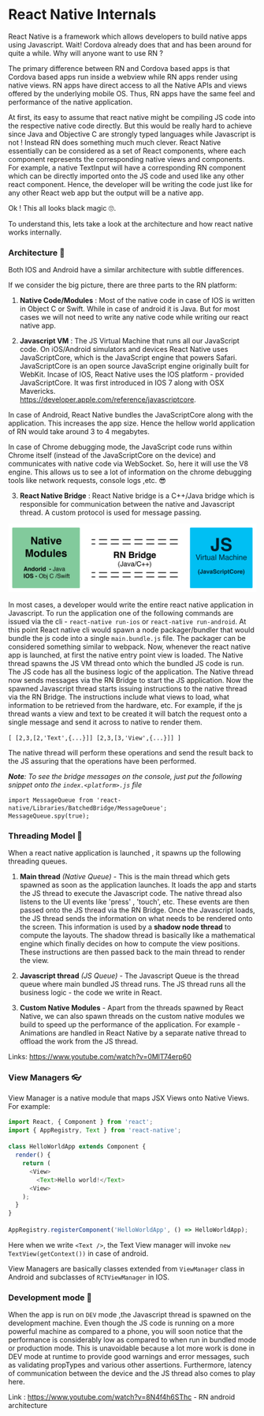 # React Native Internals

React Native is a framework which allows developers to build native apps using Javascript. Wait! Cordova already does that
and has been around for quite a while. Why will anyone want to use RN ?

The primary difference between RN and Cordova based apps is that Cordova based apps run inside a webview while RN apps render using native views. RN apps have direct access to all the Native APIs and views offered by the underlying mobile OS. Thus, RN apps have the same feel and performance of the native application.

At first, its easy to assume that react native might be compiling JS code into the respective native code directly. But this would be really hard to achieve since Java and Objective C are strongly typed languages while Javascript is not ! Instead RN does something much much clever. React Native essentially can be considered as a set of React components, where each component represents the corresponding native views and components. For example, a native TextInput will have a corresponding RN component which can be directly imported onto the JS code and used like any other react component. Hence, the developer will be writing the code just like for any other React web app but the output will be a native app.

Ok ! This all looks black magic 🙄.

To understand this, lets take a look at the architecture and how react native works internally.

### Architecture 🤖

Both IOS and Android have a similar architecture with subtle differences.

If we consider the big picture, there are three parts to the RN platform:

1. **Native Code/Modules** :
  Most of the native code in case of IOS is written in Object C or Swift. While in case of android it is Java.
  But for most cases we will not need to write any native code while writing our react native app.

2. **Javascript VM** :
  The JS Virtual Machine that runs all our JavaScript code.
  On iOS/Android simulators and devices React Native uses JavaScriptCore, which is the JavaScript engine that powers Safari.
  JavaScriptCore is an open source JavaScript engine originally built for WebKit.
  Incase of IOS, React Native uses the IOS platform - provided JavaScriptCore.
  It was first introduced in IOS 7 along with OSX Mavericks.<br/>
  https://developer.apple.com/reference/javascriptcore.


  In case of Android, React Native bundles the JavaScriptCore along with the application. This increases the app size. Hence the hellow world application of RN would take around 3 to 4 megabytes.

  In case of Chrome debugging mode, the JavaScript code runs within Chrome itself (instead of the JavaScriptCore on the device) and communicates with native code via WebSocket. So, here it will use the V8 engine. This allows us to see a lot of information on the chrome debugging tools like network requests, console logs ,etc. 😎

3. **React Native Bridge** :
  React Native bridge is a C++/Java bridge which is responsible for communication between the native and Javascript thread.
  A custom protocol is used for message passing.


![react native architecture diagram](/assets/images/rn-architecture.png)


In most cases, a developer would write the entire react native application in Javascript. To run the application one of the following commands are issued via the cli - `react-native run-ios` or `react-native run-android`. At this point React native cli would spawn a node packager/bundler that would bundle the js code into a single `main.bundle.js` file. The packager can be considered something similar to webpack. Now, whenever the react native app is launched, at first the native entry point view is loaded. The Native thread spawns the JS VM thread onto which the bundled JS code is run. The JS code has all the business logic of the application. The Native thread now sends messages via the RN Bridge to start the JS application. Now the spawned Javascript thread starts issuing instructions to the native thread via the RN Bridge. The instructions include what views to load, what information to be retrieved from the hardware, etc. For example, if the js thread wants a view and text to be created it will batch the request onto a single message and send it across to native to render them.

`[ [2,3,[2,'Text',{...}]] [2,3,[3,'View',{...}]] ]`

The native thread will perform these operations and send the result back to the JS assuring that the operations have been performed.

*__Note__: To see the bridge messages on the console, just put the following snippet onto the `index.<platform>.js` file*
```
import MessageQueue from 'react-native/Libraries/BatchedBridge/MessageQueue';
MessageQueue.spy(true);
```

### Threading Model 🚧

When a react native application is launched , it spawns up the following threading queues.

1. **Main thread** _(Native Queue)_ - This is the main thread which gets spawned as soon as the application launches.
It loads the app and starts the JS thread to execute the Javascript code. The native thread also listens to the UI events like 'press' , 'touch', etc. These events are then passed onto the JS thread via the RN Bridge. Once the Javascript loads, the JS thread sends the information on what needs to be rendered onto the screen. This information is used by a **shadow node thread** to compute the layouts. The shadow thread is basically like a mathematical engine which finally decides on how to compute the view positions. These instructions are then passed back to the main thread to render the view.

2. **Javascript thread** _(JS Queue)_ - The Javascript Queue is the thread queue where main bundled JS thread runs.
The JS thread runs all the business logic - the code we write in React.

3. **Custom Native Modules** - Apart from the threads spawned by React Native, we can also spawn threads on the custom native modules we build to speed up the performance of the application.
For example - Animations are handled in React Native by a separate native thread to offload the work from the JS thread.

Links: https://www.youtube.com/watch?v=0MlT74erp60


### View Managers 👓

View Manager is a native module that maps JSX Views onto Native Views.
For example:

```js
import React, { Component } from 'react';
import { AppRegistry, Text } from 'react-native';

class HelloWorldApp extends Component {
  render() {
    return (
      <View>
        <Text>Hello world!</Text>
      <View>
    );
  }
}

AppRegistry.registerComponent('HelloWorldApp', () => HelloWorldApp);
```

Here when we write `<Text />`, the Text View manager will invoke `new TextView(getContext())` in case of android.

View Managers are basically classes extended from `ViewManager` class in Android and subclasses of `RCTViewManager` in IOS.


### Development mode 🔨

When the app is run on `DEV` mode ,the Javascript thread is spawned on the development machine. Even though the JS code is running on a more powerful machine as compared to a phone, you will soon  notice that the performance is considerably low as compared to when run in bundled mode or production mode. This is unavoidable because a lot more work is done in DEV mode at runtime to provide good warnings and error messages, such as validating propTypes and various other assertions. Furthermore, latency of communication between the device and the JS thread also comes to play here.


Link : <https://www.youtube.com/watch?v=8N4f4h6SThc> - RN android architecture
